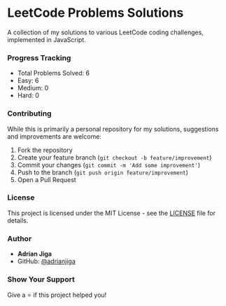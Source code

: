 # LeetCode Problems Solutions

A collection of my solutions to various LeetCode coding challenges, implemented in JavaScript.

### Progress Tracking

- Total Problems Solved: 6
- Easy: 6
- Medium: 0
- Hard: 0

### Contributing

While this is primarily a personal repository for my solutions, suggestions and improvements are welcome:

1. Fork the repository
2. Create your feature branch (`git checkout -b feature/improvement`)
3. Commit your changes (`git commit -m 'Add some improvement'`)
4. Push to the branch (`git push origin feature/improvement`)
5. Open a Pull Request

### License

This project is licensed under the MIT License - see the [LICENSE](LICENSE) file for details.

### Author

- **Adrian Jiga**
- GitHub: [@adrianjiga](https://github.com/adrianjiga)

### Show Your Support

Give a ⭐️ if this project helped you!
